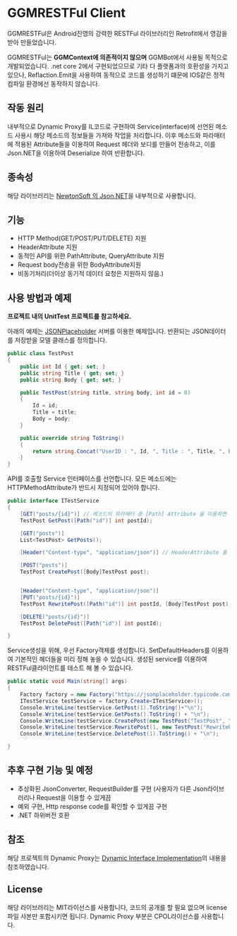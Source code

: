 # GGMRESTFul Client
GGMRESTFul은 Android진영의 강력한 RESTFul 라이브러리인 Retrofit에서 영감을 받아
만들었습니다.

GGMRESTFul는 **GGMContext에 의존적이지 않으며** GGMBot에서 사용될 목적으로 개발되었습니다.
.net core 2에서 구현되었으므로 기타 다 플랫폼과의 호환성을 가지고 있으나, Reflaction.Emit을 사용하여 동적으로 코드를 생성하기 떄문에 IOS같은 정적 컴파일 환경에선 동작하지 않습니다.


## 작동 원리
 내부적으로 Dynamic Proxy를 IL코드로 구현하여 Service(interface)에 선언된 메소드 사용시 해당 메소드의 정보들을 가져와 작업을 처리합니다. 이후 메소드와 파라매터에 적용된 Attribute들을 이용하여 Request 헤더와 보디를 만들어 전송하고, 이를 Json.NET을 이용하여 Deserialize 하여 반환합니다.

## 종속성
 해당 라이브러리는 [NewtonSoft 의 Json.NET](http://www.newtonsoft.com/json)을 내부적으로 사용합니다.

## 기능
* HTTP Method(GET/POST/PUT/DELETE) 지원
* HeaderAttribute 지원
* 동적인 API를 위한 PathAttribute, QueryAttribute 지원
* Request body전송을 위한 BodyAttribute지원
* 비동기처리(더이상 동기적 데이터 요청은 지원하지 않음.)

## 사용 방법과 예제

**프로젝트 내의 UnitTest 프로젝트를 참고하세요.**

아래의 예제는 [JSONPlaceholder](https://jsonplaceholder.typicode.com/) 서버를 이용한 예제입니다.
반환되는 JSON데이터를 저장받을 모델 클래스를 정의합니다.
```cs
public class TestPost
{
    public int Id { get; set; }
    public string Title { get; set; }
    public string Body { get; set; }

    public TestPost(string title, string body, int id = 0)
    {
        Id = id;
        Title = title;
        Body = body;
    }

    public override string ToString()
    {
        return string.Concat("UserID : ", Id, ", Title : ", Title, ", Body", Body);
    }
}
```


 API를 호출할 Service 인터페이스를 선언합니다. 모든 메소드에는 HTTPMethodAttribute가 반드시 지정되어 있어야 합니다.
```cs
public interface ITestService
{
    [GET("posts/{id}")] // 메소드의 파라메터 중 [Path] Attribute 을 이용하면 동적으로 api 을 정할 수 있습니다.
    TestPost GetPost([Path("id")] int postId);

    [GET("posts")]
    List<TestPost> GetPosts();

    [Header("Content-type", "application/json")] // HeaderAttribute 을 이용해 Header 을 정할 수 도 있습니다.

    [POST("posts")]
    TestPost CreatePost([Body]TestPost post);


    [Header("Content-type", "application/json")]
    [PUT("posts/{id}")]
    TestPost RewritePost([Path("id")] int postId, [Body]TestPost post);

    [DELETE("posts/{id}")]
    TestPost DeletePost([Path("id")] int postId);

}
```

Service생성을 위해, 우선 Factory객체를 생성합니다. SetDefaultHeaders를 이용하여 기본적인 헤더들을 미리 정해 놓을 수 있습니다.
생성된 service를 이용하여 RESTFul클라이언트를 테스트 해 볼 수 있습니다.

```cs
public static void Main(string[] args)
{
    Factory factory = new Factory("https://jsonplaceholder.typicode.com/");
    ITestService testService = factory.Create<ITestService>();
    Console.WriteLine(testService.GetPost(1).ToString()+"\n");
    Console.WriteLine(testService.GetPosts().ToString() + "\n");
    Console.WriteLine(testService.CreatePost(new TestPost("TestPost", "TestBodt")).ToString() + "\n");
    Console.WriteLine(testService.RewritePost(1, new TestPost("RewritePost", "RewriteBody")).ToString() + "\n");
    Console.WriteLine(testService.DeletePost(1).ToString() + "\n");

}
```

## 추후 구현 기능 및 예정
* 추상화된 JsonConverter, RequestBuilder를 구현 (사용자가 다른 Json라이브러리나 Request을 이용할 수 있게끔
* 예외 구현, Http response code를 확인할 수 있게끔 구현
* .NET 하위버전 호환


## 참조
 해당 프로젝트의 Dynamic Proxy는 [Dynamic Interface Implementation](https://www.codeproject.com/KB/dotnet/742788/DynamicProxyImplementation.zip)의 내용을 참조하였습니다.
## License
 해당 라이브러리는 MIT라이선스를 사용합니다, 코드의 공개를 할 필요 없으며 license 파일 사본만 포함시키면 됩니다.
  Dynamic Proxy 부분은 CPOL라이선스를 사용합니다.

